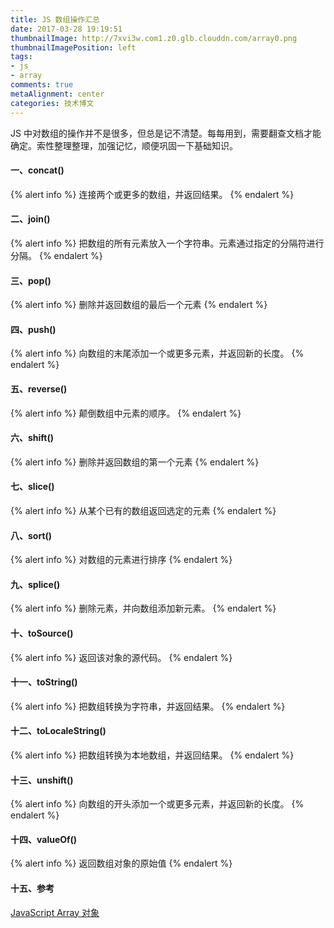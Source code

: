 ```yaml
---
title: JS 数组操作汇总
date: 2017-03-28 19:19:51
thumbnailImage: http://7xvi3w.com1.z0.glb.clouddn.com/array0.png
thumbnailImagePosition: left
tags: 
- js
- array
comments: true
metaAlignment: center
categories: 技术博文
---
```

JS 中对数组的操作并不是很多，但总是记不清楚。每每用到，需要翻查文档才能确定。索性整理整理，加强记忆，顺便巩固一下基础知识。
<!-- more -->
#### 一、concat()
{% alert info %}
连接两个或更多的数组，并返回结果。
{% endalert %}

#### 二、join()
{% alert info %}
把数组的所有元素放入一个字符串。元素通过指定的分隔符进行分隔。
{% endalert %}

#### 三、pop()
{% alert info %}
删除并返回数组的最后一个元素
{% endalert %}

#### 四、push()
{% alert info %}
向数组的末尾添加一个或更多元素，并返回新的长度。
{% endalert %}

#### 五、reverse()
{% alert info %}
颠倒数组中元素的顺序。
{% endalert %}

#### 六、shift()
{% alert info %}
删除并返回数组的第一个元素
{% endalert %}

#### 七、slice()
{% alert info %}
从某个已有的数组返回选定的元素
{% endalert %}

#### 八、sort()
{% alert info %}
对数组的元素进行排序
{% endalert %}

#### 九、splice()
{% alert info %}
删除元素，并向数组添加新元素。
{% endalert %}

#### 十、toSource()
{% alert info %}
返回该对象的源代码。
{% endalert %}

#### 十一、toString()
{% alert info %}
把数组转换为字符串，并返回结果。
{% endalert %}

#### 十二、toLocaleString()
{% alert info %}
把数组转换为本地数组，并返回结果。
{% endalert %}

#### 十三、unshift()
{% alert info %}
向数组的开头添加一个或更多元素，并返回新的长度。
{% endalert %}

#### 十四、valueOf()
{% alert info %}
返回数组对象的原始值
{% endalert %}

#### 十五、参考
[JavaScript Array 对象](http://www.w3school.com.cn/jsref/jsref_obj_array.asp)
